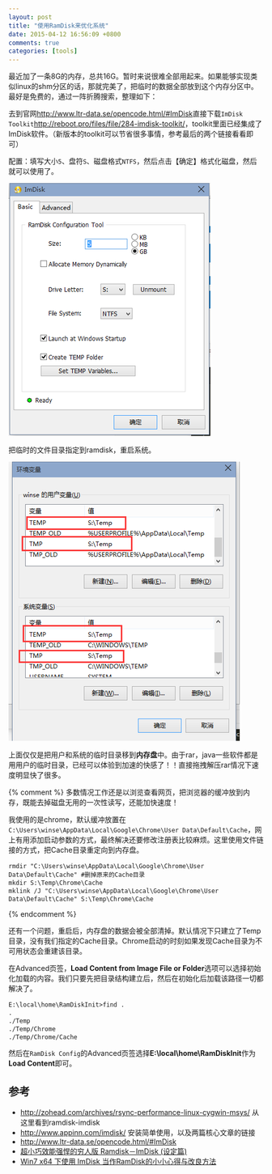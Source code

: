 ```yaml
---
layout: post
title: "使用RamDisk来优化系统"
date: 2015-04-12 16:56:09 +0800
comments: true
categories: [tools]
---
```


最近加了一条8G的内存，总共16G。暂时来说很难全部用起来。如果能够实现类似linux的shm分区的话，那就完美了，把临时的数据全部放到这个内存分区中。最好是免费的，通过一阵折腾搜索，整理如下：

去到官网<http://www.ltr-data.se/opencode.html/#ImDisk>直接下载`ImDisk Toolkit`<http://reboot.pro/files/file/284-imdisk-toolkit/>，toolkit里面已经集成了ImDisk软件。（新版本的toolkit可以节省很多事情，参考最后的两个链接看看即可）

配置：填写大小`5`、盘符`S`、磁盘格式`NTFS`，然后点击【确定】格式化磁盘，然后就可以使用了。

![](/images/blogs/ramdisk-config.png)

把临时的文件目录指定到ramdisk，重启系统。

![](/images/blogs/ramdisk-temp.png)

上面仅仅是把用户和系统的临时目录移到**内存盘**中。由于rar，java一些软件都是用用户的临时目录，已经可以体验到加速的快感了！！直接拖拽解压rar情况下速度明显快了很多。

{% comment %}
多数情况工作还是以浏览查看网页，把浏览器的缓冲放到内存，既能去掉磁盘无用的一次性读写，还能加快速度！

我使用的是chrome，默认缓冲放置在`C:\Users\winse\AppData\Local\Google\Chrome\User Data\Default\Cache`，网上有用添加启动参数的方式，最终解决还要修改注册表比较麻烦。这里使用文件链接的方式，把Cache目录重定向到内存盘。

```
rmdir "C:\Users\winse\AppData\Local\Google\Chrome\User Data\Default\Cache" #删掉原来的Cache目录
mkdir S:\Temp\Chrome\Cache
mklink /J "C:\Users\winse\AppData\Local\Google\Chrome\User Data\Default\Cache" S:\Temp\Chrome\Cache
```
{% endcomment %}

还有一个问题，重启后，内存盘的数据会被全部清掉。默认情况下只建立了Temp目录，没有我们指定的Cache目录。Chrome启动的时刻如果发现Cache目录为不可用状态会重建该目录。

在Advanced页签，**Load Content from Image File or Folder**选项可以选择初始化加载的内容。我们只要先把目录结构建立后，然后在初始化后加载该路径一切都解决了。

```
E:\local\home\RamDiskInit>find .
.
./Temp
./Temp/Chrome
./Temp/Chrome/Cache
```

然后在`RamDisk Config`的Advanced页签选择**E:\local\home\RamDiskInit**作为**Load Content**即可。

## 参考

* <http://zohead.com/archives/rsync-performance-linux-cygwin-msys/> 从这里看到ramdisk-imdisk
* <http://www.appinn.com/imdisk/> 安装简单使用，以及两篇核心文章的链接
* <http://www.ltr-data.se/opencode.html/#ImDisk>
* [超小巧效能强悍的穷人版 Ramdisk－ImDisk (设定篇) ](http://www.kenming.idv.tw/super_lighweight_ramdisk_imdisk_setup#more-1995) 
* [Win7 x64 下使用 ImDisk 当作RamDisk的小小心得与改良方法](http://www.mobile01.com/topicdetail.php?f=300&t=2200352)